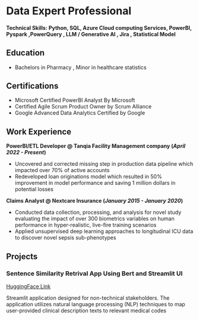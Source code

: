 # Data Expert Professional

#### Technical Skills: Python, SQL, Azure Cloud computing Services, PowerBI, Pyspark ,PowerQuery , LLM / Generative AI , Jira , Statistical Model

## Education
- Bachelors in Pharmacy , Minor in healthcare statistics

## Certifications
- Microsoft Certified PowerBI Analyst By Microsoft
- Certified Agile Scrum Product Owner by Scrum Alliance
- Google Advanced Data Analytics Certified by Google 

## Work Experience
**PowerBI/ETL Developer @ Tanqia Facility Management company (_April 2022 - Present_)**
- Uncovered and corrected missing step in production data pipeline which impacted over 70% of active accounts
- Redeveloped loan originations model which resulted in 50% improvement in model performance and saving 1 million dollars in potential losses

**Claims Analyst @ Nextcare Insurance  (_January 2015 - January 2020_)**
- Conducted data collection, processing, and analysis for novel study evaluating the impact of over 300 biometrics variables on human performance in hyper-realistic, live-fire training scenarios
- Applied unsupervised deep learning approaches to longitudinal ICU data to discover novel sepsis sub-phenotypes

## Projects
### Sentence Similarity Retrival App Using Bert and Streamlit UI
[HuggingFace Link](https://huggingface.co/spaces/ceejaytheanalyst/Insurance_code_mapping)

Streamlit application designed for non-technical stakeholders. The application utilizes natural language processing (NLP) techniques to map user-provided clinical description texts to relevant medical codes




